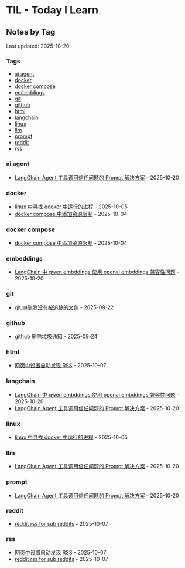 # TIL - Today I Learn


<!-- BEGINNING OF NOTES INDEX HOOK -->
## Notes by Tag

Last updated: 2025-10-20

### Tags
- [ai agent](#ai-agent)
- [docker](#docker)
- [docker compose](#docker-compose)
- [embeddings](#embeddings)
- [git](#git)
- [github](#github)
- [html](#html)
- [langchain](#langchain)
- [linux](#linux)
- [llm](#llm)
- [prompt](#prompt)
- [reddit](#reddit)
- [rss](#rss)

<a id="ai-agent"></a>
### ai agent
- [LangChain Agent 工具调用信任问题的 Prompt 解决方案](notes/LangChain%20Agent%20%E5%B7%A5%E5%85%B7%E8%B0%83%E7%94%A8%E4%BF%A1%E4%BB%BB%E9%97%AE%E9%A2%98%E7%9A%84%20Prompt%20%E8%A7%A3%E5%86%B3%E6%96%B9%E6%A1%88.md) - 2025-10-20

<a id="docker"></a>
### docker
- [linux 中寻找 docker 中运行的进程](notes/linux%20%E4%B8%AD%E5%AF%BB%E6%89%BE%20docker%20%E4%B8%AD%E8%BF%90%E8%A1%8C%E7%9A%84%E8%BF%9B%E7%A8%8B.md) - 2025-10-05
- [docker compose 中添加资源限制](notes/docker%20compose%20%E4%B8%AD%E6%B7%BB%E5%8A%A0%E8%B5%84%E6%BA%90%E9%99%90%E5%88%B6.md) - 2025-10-04

<a id="docker-compose"></a>
### docker compose
- [docker compose 中添加资源限制](notes/docker%20compose%20%E4%B8%AD%E6%B7%BB%E5%8A%A0%E8%B5%84%E6%BA%90%E9%99%90%E5%88%B6.md) - 2025-10-04

<a id="embeddings"></a>
### embeddings
- [LangChain 中 qwen embddings 使用 openai embddings 兼容性问题](notes/LangChain%20%E4%B8%AD%20qwen%20embddings%20%E4%BD%BF%E7%94%A8%20openai%20embddings%20%E5%85%BC%E5%AE%B9%E6%80%A7%E9%97%AE%E9%A2%98.md) - 2025-10-20

<a id="git"></a>
### git
- [git 中删除没有被追踪的文件](notes/git%20%E4%B8%AD%E5%88%A0%E9%99%A4%E6%B2%A1%E6%9C%89%E8%A2%AB%E8%BF%BD%E8%B8%AA%E7%9A%84%E6%96%87%E4%BB%B6.md) - 2025-09-22

<a id="github"></a>
### github
- [github 删除垃圾通知](notes/github%20%E5%88%A0%E9%99%A4%E5%9E%83%E5%9C%BE%E9%80%9A%E7%9F%A5.md) - 2025-09-24

<a id="html"></a>
### html
- [网页中设置自动发现 RSS](notes/%E7%BD%91%E9%A1%B5%E4%B8%AD%E8%AE%BE%E7%BD%AE%E8%87%AA%E5%8A%A8%E5%8F%91%E7%8E%B0%20RSS.md) - 2025-10-07

<a id="langchain"></a>
### langchain
- [LangChain 中 qwen embddings 使用 openai embddings 兼容性问题](notes/LangChain%20%E4%B8%AD%20qwen%20embddings%20%E4%BD%BF%E7%94%A8%20openai%20embddings%20%E5%85%BC%E5%AE%B9%E6%80%A7%E9%97%AE%E9%A2%98.md) - 2025-10-20
- [LangChain Agent 工具调用信任问题的 Prompt 解决方案](notes/LangChain%20Agent%20%E5%B7%A5%E5%85%B7%E8%B0%83%E7%94%A8%E4%BF%A1%E4%BB%BB%E9%97%AE%E9%A2%98%E7%9A%84%20Prompt%20%E8%A7%A3%E5%86%B3%E6%96%B9%E6%A1%88.md) - 2025-10-20

<a id="linux"></a>
### linux
- [linux 中寻找 docker 中运行的进程](notes/linux%20%E4%B8%AD%E5%AF%BB%E6%89%BE%20docker%20%E4%B8%AD%E8%BF%90%E8%A1%8C%E7%9A%84%E8%BF%9B%E7%A8%8B.md) - 2025-10-05

<a id="llm"></a>
### llm
- [LangChain Agent 工具调用信任问题的 Prompt 解决方案](notes/LangChain%20Agent%20%E5%B7%A5%E5%85%B7%E8%B0%83%E7%94%A8%E4%BF%A1%E4%BB%BB%E9%97%AE%E9%A2%98%E7%9A%84%20Prompt%20%E8%A7%A3%E5%86%B3%E6%96%B9%E6%A1%88.md) - 2025-10-20

<a id="prompt"></a>
### prompt
- [LangChain Agent 工具调用信任问题的 Prompt 解决方案](notes/LangChain%20Agent%20%E5%B7%A5%E5%85%B7%E8%B0%83%E7%94%A8%E4%BF%A1%E4%BB%BB%E9%97%AE%E9%A2%98%E7%9A%84%20Prompt%20%E8%A7%A3%E5%86%B3%E6%96%B9%E6%A1%88.md) - 2025-10-20

<a id="reddit"></a>
### reddit
- [reddit rss for sub reddits](notes/reddit%20rss%20for%20sub%20reddits.md) - 2025-10-07

<a id="rss"></a>
### rss
- [网页中设置自动发现 RSS](notes/%E7%BD%91%E9%A1%B5%E4%B8%AD%E8%AE%BE%E7%BD%AE%E8%87%AA%E5%8A%A8%E5%8F%91%E7%8E%B0%20RSS.md) - 2025-10-07
- [reddit rss for sub reddits](notes/reddit%20rss%20for%20sub%20reddits.md) - 2025-10-07
<!-- END OF NOTES INDEX HOOK -->
